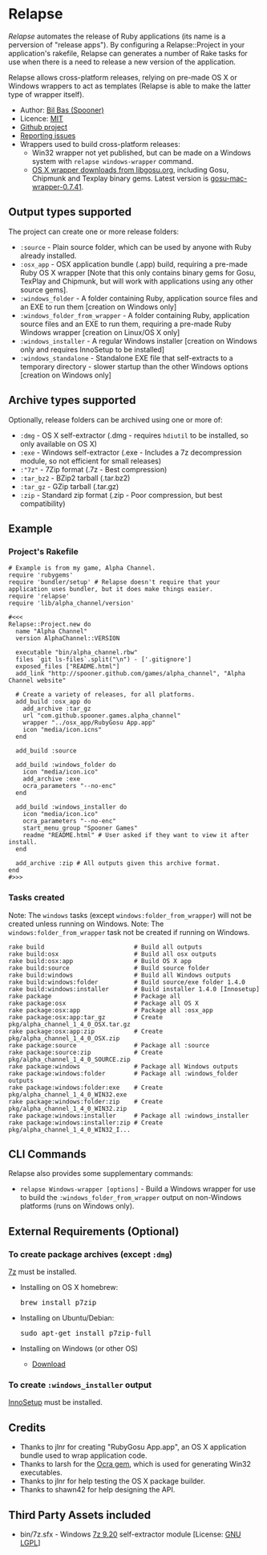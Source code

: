 Relapse
================

_Relapse_ automates the release of Ruby applications (its name is a perversion of "release apps").
By configuring a Relapse::Project in your application's rakefile, Relapse can generates a number of Rake tasks for use
when there is a need to release a new version of the application.

Relapse allows cross-platform releases, relying on pre-made OS X or Windows wrappers to act as templates
(Relapse is able to make the latter type of wrapper itself).

* Author: [Bil Bas (Spooner)](https://github.com/Spooner)
* Licence: [MIT](http://www.opensource.org/licenses/mit-license.php)
* [Github project](https://github.com/Spooner/relapse)
* [Reporting issues](https://github.com/Spooner/relapse/issues)
* Wrappers used to build cross-platform releases:
  - Win32 wrapper not yet published, but can be made on a Windows system with `relapse windows-wrapper` command.
  - [OS X wrapper downloads from libgosu.org](http://www.libgosu.org/downloads/), including Gosu, Chipmunk and Texplay binary gems. Latest version is [gosu-mac-wrapper-0.7.41](http://www.libgosu.org/downloads/gosu-mac-wrapper-0.7.41.tar.gz).

Output types supported
----------------------

The project can create one or more release folders:

* `:source` - Plain source folder, which can be used by anyone with Ruby already installed.
* `:osx_app` - OSX application bundle (.app) build, requiring a pre-made Ruby OS X wrapper [Note that this only contains binary gems for Gosu, TexPlay and Chipmunk, but will work with applications using any other source gems].
* `:windows_folder` - A folder containing Ruby, application source files and an EXE to run them [creation on Windows only]
* `:windows_folder_from_wrapper` - A folder containing Ruby, application source files and an EXE to run them, requiring a pre-made Ruby Windows wrapper [creation on Linux/OS X only]
* `:windows_installer` - A regular Windows installer [creation on Windows only and requires InnoSetup to be installed]
* `:windows_standalone` - Standalone EXE file that self-extracts to a temporary directory - slower startup than the other Windows options [creation on Windows only]

Archive types supported
-----------------------

Optionally, release folders can be archived using one or more of:

* `:dmg` - OS X self-extractor (.dmg - requires `hdiutil` to be installed, so only available on OS X)
* `:exe` - Windows self-extractor (.exe - Includes a 7z decompression module, so not efficient for small releases)
* `:"7z"` - 7Zip format (.7z - Best compression)
* `:tar_bz2` - BZip2 tarball (.tar.bz2)
* `:tar_gz` - GZip tarball (.tar.gz)
* `:zip` - Standard zip format (.zip - Poor compression, but best compatibility)

Example
-------

### Project's Rakefile

    # Example is from my game, Alpha Channel.
    require 'rubygems'
    require 'bundler/setup' # Relapse doesn't require that your application uses bundler, but it does make things easier.
    require 'relapse'
    require 'lib/alpha_channel/version'

    #<<<
    Relapse::Project.new do
      name "Alpha Channel"
      version AlphaChannel::VERSION

      executable "bin/alpha_channel.rbw"
      files `git ls-files`.split("\n") - ['.gitignore']
      exposed_files ["README.html"]
      add_link "http://spooner.github.com/games/alpha_channel", "Alpha Channel website"

      # Create a variety of releases, for all platforms.
      add_build :osx_app do
        add_archive :tar_gz
        url "com.github.spooner.games.alpha_channel"
        wrapper "../osx_app/RubyGosu App.app"
        icon "media/icon.icns"
      end

      add_build :source

      add_build :windows_folder do
        icon "media/icon.ico"
        add_archive :exe
        ocra_parameters "--no-enc"
      end

      add_build :windows_installer do
        icon "media/icon.ico"
        ocra_parameters "--no-enc"
        start_menu_group "Spooner Games"
        readme "README.html" # User asked if they want to view it after install.
      end

      add_archive :zip # All outputs given this archive format.
    end
    #>>>

### Tasks created

Note: The `windows` tasks (except `windows:folder_from_wrapper`) will not be created unless running on Windows.
Note: The `windows:folder_from_wrapper` task not be created if running on Windows.

    rake build                         # Build all outputs
    rake build:osx                     # Build all osx outputs
    rake build:osx:app                 # Build OS X app
    rake build:source                  # Build source folder
    rake build:windows                 # Build all Windows outputs
    rake build:windows:folder          # Build source/exe folder 1.4.0
    rake build:windows:installer       # Build installer 1.4.0 [Innosetup]
    rake package                       # Package all
    rake package:osx                   # Package all OS X
    rake package:osx:app               # Package all :osx_app
    rake package:osx:app:tar_gz        # Create pkg/alpha_channel_1_4_0_OSX.tar.gz
    rake package:osx:app:zip           # Create pkg/alpha_channel_1_4_0_OSX.zip
    rake package:source                # Package all :source
    rake package:source:zip            # Create pkg/alpha_channel_1_4_0_SOURCE.zip
    rake package:windows               # Package all Windows outputs
    rake package:windows:folder        # Package all :windows_folder outputs
    rake package:windows:folder:exe    # Create pkg/alpha_channel_1_4_0_WIN32.exe
    rake package:windows:folder:zip    # Create pkg/alpha_channel_1_4_0_WIN32.zip
    rake package:windows:installer     # Package all :windows_installer
    rake package:windows:installer:zip # Create pkg/alpha_channel_1_4_0_WIN32_I...

CLI Commands
------------

Relapse also provides some supplementary commands:

* `relapse Windows-wrapper [options]` - Build a Windows wrapper for use to build the `:windows_folder_from_wrapper` output on non-Windows platforms (runs on Windows only).


External Requirements (Optional)
--------------------------------

### To create package archives (except `:dmg`)

[7z](http://www.7-zip.org) must be installed.

  - Installing on OS X homebrew:

    <pre>brew install p7zip</pre>

  - Installing on Ubuntu/Debian:

    <pre>sudo apt-get install p7zip-full</pre>

  - Installing on Windows (or other OS)

    * [Download](http://www.7-zip.org/download.html)

### To create `:windows_installer` output

[InnoSetup](http://www.jrsoftware.org/isdl.php) must be installed.

Credits
-------

* Thanks to jlnr for creating "RubyGosu App.app", an OS X application bundle used to wrap application code.
* Thanks to larsh for the [Ocra gem](http://ocra.rubyforge.org/), which is used for generating Win32 executables.
* Thanks to jlnr for help testing the OS X package builder.
* Thanks to shawn42 for help designing the API.

Third Party Assets included
---------------------------

* bin/7z.sfx - Windows [7z 9.20](http://www.7-zip.org) self-extractor module [License: [GNU LGPL](http://www.7-zip.org/license.txt)]


